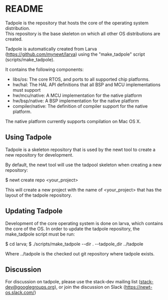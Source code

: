 # README 

Tadpole is the repository that hosts the core of the operating system distribution.  
This repository is the base skeleton on which all other OS distributions are created.

Tadpole is automatically created from Larva (https://github.com/mynewt/larva) using the 
"make\_tadpole" script (scripts/make\_tadpole).

It contains the following components: 

 * libs/os: The core RTOS, and ports to all supported chip platforms. 
 * hw/hal:  The HAL API definitions that all BSP and MCU implementations must support
 * hw/mcu/native: A MCU implementation for the native platform
 * hw/bsp/native: A BSP implementation for the native platform 
 * compiler/native: The definition of compiler support for the native platform.

The native platform currently supports compilation on Mac OS X.

## Using Tadpole 

Tadpole is a skeleton repository that is used by the newt tool to create a 
new repository for development.  

By default, the newt tool will use the tadpool skeleton when creating a new 
repository: 

  $ newt create repo <your\_project> 

This will create a new project with the name of <your\_project> that has 
the layout of the tadpole repository. 

## Updating Tadpole 

Development of the core operating system is done on larva, which contains the 
core of the OS.  In order to update the tadpole repository, the make\_tadpole
script must be run: 

 $ cd larva;
 $ ./scripts/make\_tadpole --dir . --tadpole\_dir ../tadpole 

Where ../tadpole is the checked out git repository where tadpole exists.  

## Discussion 

For discussion on tadpole, please use the stack-dev mailing list (stack-dev@googlegroups.org), 
or join the discussion on Slack (https://newt-os.slack.com/) 
